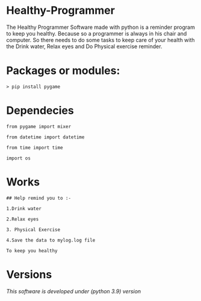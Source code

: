 # Healthy-Programmer
The Healthy Programmer Software made with python is a reminder program to keep you healthy. Because so a programmer is always in his chair and computer. So there needs to do some tasks to keep care of your health with the Drink water, Relax eyes and Do Physical exercise reminder.

# Packages or modules:

`> pip install pygame`

# Dependecies

`from pygame import mixer`

`from datetime import datetime`

`from time import time`

`import os`

# Works

`## Help remind you to :- `

`1.Drink water` 

`2.Relax eyes`

`3. Physical Exercise`

`4.Save the data to mylog.log file`

`To keep you healthy`

# Versions

*This software is developed under (python 3.9) version*
